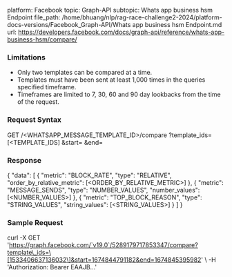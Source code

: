 platform: Facebook
topic: Graph-API
subtopic: Whats app business hsm Endpoint
file_path: /home/bhuang/nlp/rag-race-challenge2-2024/platform-docs-versions/Facebook_Graph-API/Whats app business hsm Endpoint.md
url: https://developers.facebook.com/docs/graph-api/reference/whats-app-business-hsm/compare/

### Limitations

* Only two templates can be compared at a time.
* Templates must have been sent at least 1,000 times in the queries specified timeframe.
* Timeframes are limited to 7, 30, 60 and 90 day lookbacks from the time of the request.

### Request Syntax

GET /<WHATSAPP\_MESSAGE\_TEMPLATE\_ID>/compare
  ?template\_ids=\[<TEMPLATE\_IDS\]
  &start=<START>
  &end=<END>

### Response

{
  "data": \[
    {
      "metric": "BLOCK\_RATE",
      "type": "RELATIVE",
      "order\_by\_relative\_metric": \[<ORDER\_BY\_RELATIVE\_METRIC>\]
    },
    {
      "metric": "MESSAGE\_SENDS",
      "type": "NUMBER\_VALUES",
      "number\_values": \[<NUMBER\_VALUES>\]
    },
    {
      "metric": "TOP\_BLOCK\_REASON",
      "type": "STRING\_VALUES",
      "string\_values": \[<STRING\_VALUES>\]
    }
  \]
}

### Sample Request

curl -X GET 'https://graph.facebook.com/`v19.0`/5289179717853347/compare?template\_ids=\[1533406637136032\]&start=1674844791182&end=1674845395982' \\
-H 'Authorization: Bearer EAAJB...'